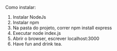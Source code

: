 Como instalar: 

1. Instalar NodeJs
2. Instalar npm 
3. Na pasta do projeto, correr npm install express 
4. Executar node index.js 
5. Abrir o browser, escrever localhost:3000
6. Have fun and drink tea.
